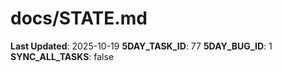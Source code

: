 # docs/STATE.md

**Last Updated**: 2025-10-19
**5DAY_TASK_ID**: 77
**5DAY_BUG_ID**: 1
**SYNC_ALL_TASKS**: false
